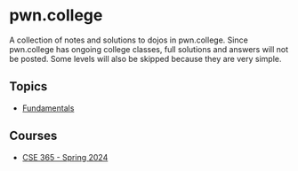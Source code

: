 # pwn.college

A collection of notes and solutions to dojos in pwn.college. Since pwn.college has ongoing college classes, full solutions and answers will not be posted. Some levels will also be skipped because they are very simple.

## Topics 
- [Fundamentals](https://github.com/dozerwatch/cybersecurity_courses/blob/main/pwncollege/fundamental.md)

## Courses
- [CSE 365 - Spring 2024](https://github.com/dozerwatch/cybersecurity_courses/blob/main/pwncollege/cse365_s24.md)